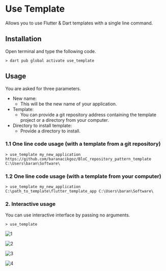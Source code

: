 # Use Template

Allows you to use Flutter & Dart templates with a single line command.  

## Installation
Open terminal and type the following code.
````
> dart pub global activate use_template
````

## Usage
You are asked for three parameters.  

* New name:
  * This will be the new name of your application.
* Template:
  * You can provide a git repository address containing the template project or a directory from your computer.
* Directory to install template:
  * Provide a directory to install.

### 1.1 One line code usage (with a template from a git repository)
````
> use_template my_new_application https://github.com/baranacikgoz/BloC_repository_pattern_template C:\Users\baran\Software\
````
### 1.2 One line code usage (with a template from your computer)
````
> use_template my_new_application C:\path_to_template\flutter_template_app C:\Users\baran\Software\
````
### 2. Interactive usage
You can use interactive interface by passing no arguments.

````
> use_template
````
![1](https://user-images.githubusercontent.com/52239507/181810321-cad98c35-d712-4f3a-bef4-bafd0b4a3636.png)  

![2](https://user-images.githubusercontent.com/52239507/181810387-20af325c-cf43-4c7a-9fd6-5cd1c85a597c.png)  

![3](https://user-images.githubusercontent.com/52239507/181811697-1686cd8c-1e0d-4226-8f12-1e6a896cc90f.png)  

![4](https://user-images.githubusercontent.com/52239507/181810989-16982e90-4ce0-4231-bd86-393f1ddbab17.png)  
